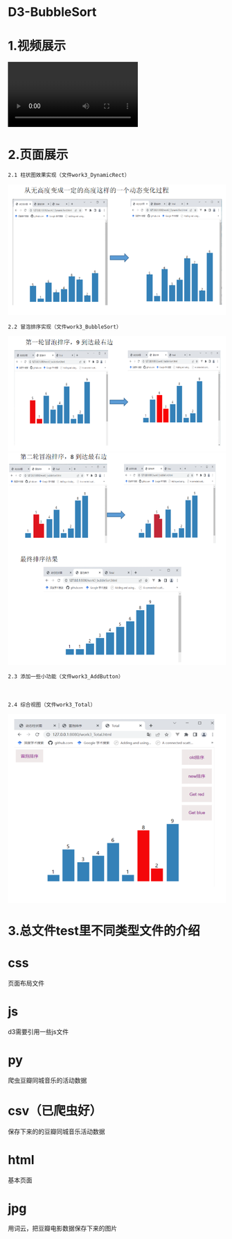 # D3-BubbleSort


# 1.视频展示

![mp4_download](https://github.com/yuanbozhou/D3-Interaction/blob/master/%E7%A8%8B%E5%BA%8F%E6%BC%94%E7%A4%BA%E8%A7%86%E9%A2%91.mp4)
# 2.页面展示
    2.1 柱状图效果实现（文件work3_DynamicRect）

![image](界面展示1.PNG)

    2.2 冒泡排序实现（文件work3_BubbleSort）

![image](界面展示2.PNG)
    ![image](界面展示3.PNG)

    2.3 添加一些小功能（文件work3_AddButton）



    2.4 综合视图（文件work3_Total）

![image](界面展示4.PNG)

# 3.总文件test里不同类型文件的介绍
# css
页面布局文件
# js
d3需要引用一些js文件
# py
爬虫豆瓣同城音乐的活动数据
# csv（已爬虫好）
保存下来的的豆瓣同城音乐活动数据
# html
基本页面
# jpg
用词云，把豆瓣电影数据保存下来的图片
